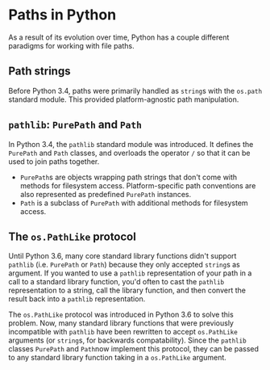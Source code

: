 # Paths in Python

As a result of its evolution over time, Python has a couple different paradigms for working with file paths.

## Path strings

Before Python 3.4, paths were primarily handled as `string`s with the `os.path` standard module. This provided platform-agnostic path manipulation.

## `pathlib`: `PurePath` and `Path`

In Python 3.4, the `pathlib` standard module was introduced. It defines the `PurePath` and `Path` classes, and overloads the operator `/` so that it can be used to join paths together.
* `PurePath`s are objects wrapping path strings that don't come with methods for filesystem access. Platform-specific path conventions are also represented as predefined `PurePath` instances.
* `Path` is a subclass of `PurePath` with additional methods for filesystem access.

## The `os.PathLike` protocol

Until Python 3.6, many core standard library functions didn't support `pathlib` (i.e. `PurePath` or `Path`) because they only accepted `string`s as argument. If you wanted to use a `pathlib` representation of your path in a call to a standard library function, you'd often to cast the `pathlib` representation to a string, call the library function, and then convert the result back into a `pathlib` representation.

The `os.PathLike` protocol was introduced in Python 3.6 to solve this problem. Now, many standard library functions that were previously incompatible with `pathlib` have been rewritten to accept `os.PathLike` arguments (or `string`s, for backwards compatability). Since the `pathlib` classes `PurePath` and `Path`now implement this protocol, they can be passed to any standard library function taking in a `os.PathLike` argument.
